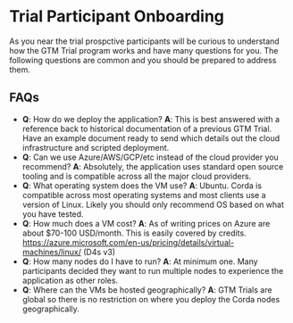 # Trial Participant Onboarding
As you near the trial prospctive participants will be curious to understand how the GTM Trial program works and have many questions for you. The following questions are common and you should be prepared to address them.

## FAQs
* **Q**: How do we deploy the application? **A**: This is best answered with a reference back to historical documentation of a previous GTM Trial. Have an example document ready to send which details out the cloud infrastructure and scripted deployment.
* **Q**: Can we use Azure/AWS/GCP/etc instead of the cloud provider you recommend? **A**: Absolutely, the application uses standard open source tooling and is compatible across all the major cloud providers.
* **Q**: What operating system does the VM use? **A**: Ubuntu. Corda is compatible across most operating systems and most clients use a version of Linux. Likely you should only recommend OS based on what you have tested.
* **Q**: How much does a VM cost? **A**: As of writing prices on Azure are about $70-100 USD/month. This is easily covered by credits. https://azure.microsoft.com/en-us/pricing/details/virtual-machines/linux/ (D4s v3)
* **Q**: How many nodes do I have to run? **A**: At minimum one. Many participants decided they want to run multiple nodes to experience the application as other roles. 
* **Q**: Where can the VMs be hosted geographically? **A**: GTM Trials are global so there is no restriction on where you deploy the Corda nodes geographically.